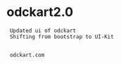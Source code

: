 # odckart2.0
     Updated ui of odckart 
     Shifting from bootstrap to UI-Kit
     
     
     odckart.com
